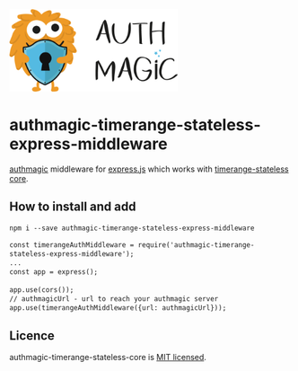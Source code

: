 <img src="https://github.com/authmagic/authmagic/blob/master/docs/images/logo.png?raw=true" width="300px"/>

authmagic-timerange-stateless-express-middleware
========================
<a href="https://github.com/authmagic/authmagic">authmagic</a> middleware for <a href="https://github.com/expressjs/express">express.js</a> which works with <a href="authmagic-timerange-stateless-core">timerange-stateless core</a>.

How to install and add
-----------
```
npm i --save authmagic-timerange-stateless-express-middleware
```

```
const timerangeAuthMiddleware = require('authmagic-timerange-stateless-express-middleware');
...
const app = express();

app.use(cors());
// authmagicUrl - url to reach your authmagic server
app.use(timerangeAuthMiddleware({url: authmagicUrl}));
```

Licence
-----------
authmagic-timerange-stateless-core is [MIT licensed](./LICENSE).
